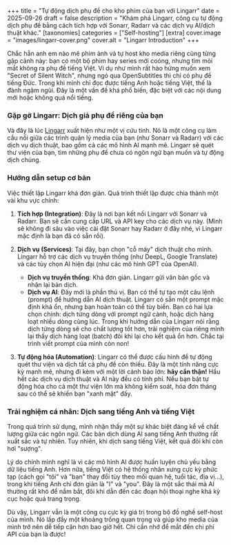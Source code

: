 +++
title = "Tự động dịch phụ đề cho kho phim của bạn với Lingarr"
date = 2025-09-26
draft = false
description = "Khám phá Lingarr, công cụ tự động dịch phụ đề bằng cách tích hợp với Sonarr, Radarr và các dịch vụ AI/dịch thuật khác."
[taxonomies]
categories = ["Self-hosting"]
[extra]
cover.image = "images/lingarr-cover.png"
cover.alt = "Lingarr Introduction"
+++

Chắc hẳn anh em nào mê phim ảnh và tự host kho media riêng cũng từng gặp cảnh này: bạn có một bộ phim hay series mới coóng, nhưng tìm mỏi mắt không ra phụ đề tiếng Việt. Ví dụ như mình rất hào hứng muốn xem "Secret of Silent Witch", nhưng ngó qua OpenSubtitles thì chỉ có phụ đề tiếng Đức. Trong khi mình chỉ đọc được tiếng Anh hoặc tiếng Việt, thế là đành ngậm ngùi. Đây là một vấn đề khá phổ biến, đặc biệt với các nội dung mới hoặc không quá nổi tiếng.

### Gặp gỡ Lingarr: Dịch giả phụ đề riêng của bạn

Và đây là lúc [Lingarr](https://github.com/lingarr-translate/lingarr) xuất hiện như một vị cứu tinh. Nó là một công cụ làm cầu nối giữa các trình quản lý media của bạn (như Sonarr và Radarr) với các dịch vụ dịch thuật, bao gồm cả các mô hình AI mạnh mẽ. Lingarr sẽ quét thư viện của bạn, tìm những phụ đề chưa có ngôn ngữ bạn muốn và tự động dịch chúng.

### Hướng dẫn setup cơ bản
Việc thiết lập Lingarr khá đơn giản. Quá trình thiết lập được chia thành một vài khu vực chính:

1.  **Tích hợp (Integration)**: Đây là nơi bạn kết nối Lingarr với Sonarr và Radarr. Bạn sẽ cần cung cấp URL và API key cho các dịch vụ này. (Mình sẽ không đi sâu vào việc cài đặt Sonarr hay Radarr ở đây nhé, vì Lingarr mặc định là bạn đã có sẵn rồi).

2.  **Dịch vụ (Services)**: Tại đây, bạn chọn "cỗ máy" dịch thuật cho mình. Lingarr hỗ trợ các dịch vụ truyền thống (như DeepL, Google Translate) và các tùy chọn AI hiện đại (như các mô hình GPT của OpenAI).
    *   **Dịch vụ truyền thống**: Khá đơn giản. Lingarr gửi văn bản gốc và nhận lại bản dịch.
    *   **Dịch vụ AI**: Đây mới là phần thú vị. Bạn có thể tự tạo một câu lệnh (prompt) để hướng dẫn AI dịch thuật. Lingarr có sẵn một prompt mặc định khá ổn, nhưng bạn hoàn toàn có thể tùy biến. Bạn có hai lựa chọn chính: dịch từng dòng với prompt ngữ cảnh, hoặc dịch hàng loạt nhiều dòng cùng lúc. Trong khi hướng dẫn của Lingarr nói rằng dịch từng dòng sẽ cho chất lượng tốt hơn, trải nghiệm của riêng mình lại thấy dịch hàng loạt (batch) đôi khi lại cho kết quả ổn hơn. Chắc tại trình viết prompt của mình còn non!

3.  **Tự động hóa (Automation)**: Lingarr có thể được cấu hình để tự động quét thư viện và dịch tất cả phụ đề còn thiếu. Đây là một tính năng cực kỳ mạnh mẽ, nhưng đi kèm với một lời cảnh báo lớn: **hãy cẩn thận!** Hầu hết các dịch vụ dịch thuật và AI này đều có tính phí. Nếu bạn bật tự động hóa cho cả một thư viện lớn mà không kiểm soát, hóa đơn tháng sau có thể sẽ khiến bạn "xanh mặt" đấy.

### Trải nghiệm cá nhân: Dịch sang tiếng Anh và tiếng Việt

Trong quá trình sử dụng, mình nhận thấy một sự khác biệt đáng kể về chất lượng giữa các ngôn ngữ. Các bản dịch dùng AI sang tiếng Anh thường rất xuất sắc và tự nhiên. Tuy nhiên, khi dịch sang tiếng Việt, kết quả đôi khi còn hơi "sượng".

Lý do chính mình nghĩ là vì các mô hình AI được huấn luyện chủ yếu bằng dữ liệu tiếng Anh. Hơn nữa, tiếng Việt có hệ thống nhân xưng cực kỳ phức tạp (cách gọi "tôi" và "bạn" thay đổi tùy theo mối quan hệ, tuổi tác, địa vị...), trong khi tiếng Anh chỉ đơn giản là "I" và "you". Đây là một sắc thái mà AI thường rất khó để nắm bắt, đôi khi dẫn đến các đoạn hội thoại nghe khá kỳ cục hoặc quá trang trọng.

Dù vậy, Lingarr vẫn là một công cụ cực kỳ giá trị trong bộ đồ nghề self-host của mình. Nó lấp đầy một khoảng trống quan trọng và giúp kho media của mình trở nên dễ tiếp cận hơn bao giờ hết. Chỉ cần nhớ để mắt đến chi phí API của bạn là được!
